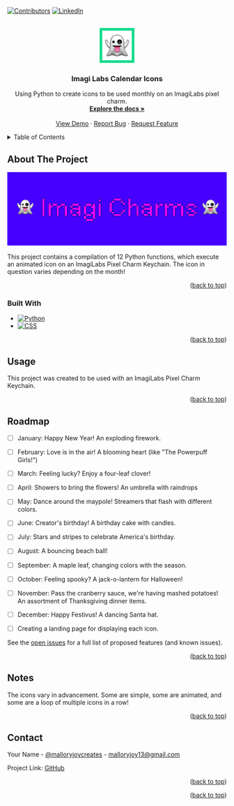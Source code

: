<!-- Improved compatibility of back to top link: See: https://github.com/othneildrew/Best-README-Template/pull/73 -->
<a id="readme-top"></a>
<!--
*** Thanks for checking out the Best-README-Template. If you have a suggestion
*** that would make this better, please fork the repo and create a pull request
*** or simply open an issue with the tag "enhancement".
*** Don't forget to give the project a star!
*** Thanks again! Now go create something AMAZING! :D
-->



<!-- PROJECT SHIELDS -->
<!--
*** I'm using markdown "reference style" links for readability.
*** Reference links are enclosed in brackets [ ] instead of parentheses ( ).
*** See the bottom of this document for the declaration of the reference variables
*** for contributors-url, forks-url, etc. This is an optional, concise syntax you may use.
*** https://www.markdownguide.org/basic-syntax/#reference-style-links
-->
[![Contributors][contributors-shield]][contributors-url]
[![LinkedIn][linkedin-shield]][linkedin-url]



<!-- PROJECT LOGO -->
<br />
<div align="center">
  <a href="https://github.com/malloryjoy/imagiLabs">
    <img src="logo.png" alt="Logo" width="80" height="80">
  </a>

<h3 align="center">Imagi Labs Calendar Icons</h3>

  <p align="center">
    Using Python to create icons to be used monthly on an ImagiLabs pixel charm.
    <br />
    <a href="https://github.com/malloryjoy/imagiLabs"><strong>Explore the docs »</strong></a>
    <br />
    <br />
    <a href="https://github.com/malloryjoy/imagiLabs">View Demo</a>
    &middot;
    <a href="https://github.com/malloryjoy/imagiLabs/issues/new?labels=bug&template=bug-report---.md">Report Bug</a>
    &middot;
    <a href="https://github.com/malloryjoy/imagiLabs/issues/new?labels=enhancement&template=feature-request---.md">Request Feature</a>
  </p>
</div>



<!-- TABLE OF CONTENTS -->
<details>
  <summary>Table of Contents</summary>
  <ol>
    <li>
      <a href="#about-the-project">About The Project</a>
      <ul>
        <li><a href="#built-with">Built With</a></li>
      </ul>
    </li>
    <li>
      <a href="#getting-started">Getting Started</a>
    </li>
    <li><a href="#usage">Usage</a></li>
    <li><a href="#roadmap">Roadmap</a></li>
    <li><a href="#contributing">Contributing</a></li>
    <li><a href="#notes">Notes</a></li>
    <li><a href="#contact">Contact</a></li>
    <li><a href="#acknowledgments">Acknowledgments</a></li>
  </ol>
</details>



<!-- ABOUT THE PROJECT -->
## About The Project

[![Product Name Screen Shot][product-screenshot]](https://example.com)

This project contains a compilation of 12 Python functions, which execute an animated icon on an ImagiLabs Pixel Charm Keychain. The icon in question varies depending on the month! 

<p align="right">(<a href="#readme-top">back to top</a>)</p>



### Built With

* [![Python][Python.py]][Python-url]
* [![CSS][CSS.io]][CSS-url]


<p align="right">(<a href="#readme-top">back to top</a>)</p>





<!-- USAGE EXAMPLES -->
## Usage

This project was created to be used with an ImagiLabs Pixel Charm Keychain. 


<p align="right">(<a href="#readme-top">back to top</a>)</p>



<!-- ROADMAP -->
## Roadmap

- [ ] January: Happy New Year! An exploding firework.
- [ ] February: Love is in the air! A blooming heart (like "The Powerpuff Girls!")
- [ ] March: Feeling lucky? Enjoy a four-leaf clover! 
- [ ] April: Showers to bring the flowers! An umbrella with raindrops 
- [ ] May: Dance around the maypole! Streamers that flash with different colors. 
- [ ] June: Creator's birthday! A birthday cake with candles.
- [ ] July: Stars and stripes to celebrate America's birthday. 
- [ ] August: A bouncing beach ball!
- [ ] September: A maple leaf, changing colors with the season. 
- [ ] October: Feeling spooky? A jack-o-lantern for Halloween!
- [ ] November: Pass the cranberry sauce, we're having mashed potatoes! An assortment of Thanksgiving dinner items.
- [ ] December: Happy Festivus! A dancing Santa hat.
- [ ] Creating a landing page for displaying each icon. 
 


See the [open issues](https://github.com/github_username/repo_name/issues) for a full list of proposed features (and known issues).

<p align="right">(<a href="#readme-top">back to top</a>)</p>





<!-- NOTES -->
## Notes

The icons vary in advancement. Some are simple, some are animated, and some are a loop of multiple icons in a row!

<p align="right">(<a href="#readme-top">back to top</a>)</p>



<!-- CONTACT -->
## Contact

Your Name - [@malloryjoycreates](https://instagram.com/malloryjoycreates) - malloryjoy13@gmail.com

Project Link: [GitHub](https://github.com/malloryjoy/imagiLabs)

<p align="right">(<a href="#readme-top">back to top</a>)</p>





<p align="right">(<a href="#readme-top">back to top</a>)</p>



<!-- MARKDOWN LINKS & IMAGES -->
<!-- https://www.markdownguide.org/basic-syntax/#reference-style-links -->
[contributors-shield]: https://img.shields.io/github/contributors/malloryjoy/charcuterie.svg?style=for-the-badge
[contributors-url]: https://github.com/malloryjoy
[forks-shield]: https://img.shields.io/github/forks/github_username/repo_name.svg?style=for-the-badge
[forks-url]: https://github.com/github_username/repo_name/network/members
[stars-shield]: https://img.shields.io/github/stars/github_username/repo_name.svg?style=for-the-badge
[stars-url]: https://github.com/github_username/repo_name/stargazers
[issues-shield]: https://img.shields.io/github/issues/github_username/repo_name.svg?style=for-the-badge
[issues-url]: https://github.com/github_username/repo_name/issues
[license-shield]: https://img.shields.io/github/license/github_username/repo_name.svg?style=for-the-badge
[license-url]: https://github.com/github_username/repo_name/blob/master/LICENSE.txt
[linkedin-shield]: https://img.shields.io/badge/-LinkedIn-black.svg?style=for-the-badge&logo=linkedin&colorB=555
[linkedin-url]: https://www.linkedin.com/in/malloryjoy/
[product-screenshot]: screenshot.png
[Python.py]: https://img.shields.io/badge/Python-grey?logo=python
[Python-url]: https://www.python.org/
[HTML.io]: https://img.shields.io/badge/HTML-1f75fe
[HTML-url]: https://developer.mozilla.org/en-US/docs/Web/HTML
[CSS.io]: https://img.shields.io/badge/CSS-991ae8?style=for-the-badge&logo=CSS&logoColor=white
[CSS-url]: https://developer.mozilla.org/en-US/docs/Web/CSS


